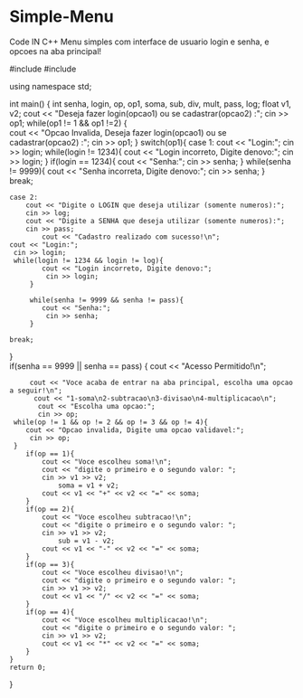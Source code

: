 # Simple-Menu
Code IN C++
Menu simples com interface de usuario login e senha, e opcoes na aba principal!

#include <iostream>
#include <string>

using namespace std;

int main() {
	int senha, login, op, op1, soma, sub, div, mult, pass, log;
	float v1, v2;
	cout << "Deseja fazer login(opcao1) ou se cadastrar(opcao2) :";
	cin >> op1;
	while(op1 != 1 && op1 !=2)
	{	
	cout << "Opcao Invalida, Deseja fazer login(opcao1) ou se cadastrar(opcao2) :";
				cin >> op1;
	}
	switch(op1){
	case 1:
	cout << "Login:";
	 cin >> login;
	 while(login != 1234){
		 	cout << "Login incorreto, Digite denovo:";
		 	 cin >> login;
		 }
	 	if(login == 1234){
	 		cout << "Senha:";
	 		 cin >> senha;
		 }
		 while(senha != 9999){
		 	cout << "Senha incorreta, Digite denovo:";
		 	 cin >> senha;
		 }	 
	break;
	
	case 2:
		cout << "Digite o LOGIN que deseja utilizar (somente numeros):";
		cin >> log;
		cout << "Digite a SENHA que deseja utilizar (somente numeros):";
		cin >> pass;
			cout << "Cadastro realizado com sucesso!\n";
	cout << "Login:";
	 cin >> login;
	 while(login != 1234 && login != log){
		 	cout << "Login incorreto, Digite denovo:";
		 	 cin >> login;
		 }
	 	 
		 while(senha != 9999 && senha != pass){
		 	cout << "Senha:";
		 	 cin >> senha;
		 }
						
	break;
}	
	if(senha == 9999 || senha == pass)
	{
		 	cout << "Acesso Permitido!\n";
		 
		 cout << "Voce acaba de entrar na aba principal, escolha uma opcao a seguir!\n";	
		  cout << "1-soma\n2-subtracao\n3-divisao\n4-multiplicacao\n";
		   cout << "Escolha uma opcao:";
		   cin >> op;
	 while(op != 1 && op != 2 && op != 3 && op != 4){
	 	cout << "Opcao invalida, Digite uma opcao validavel:";
	 	 cin >> op;
	 }
		if(op == 1){
			cout << "Voce escolheu soma!\n";
			cout << "digite o primeiro e o segundo valor: ";
			cin >> v1 >> v2;
				soma = v1 + v2;
			cout << v1 << "+" << v2 << "=" << soma;		
		}
		if(op == 2){
			cout << "Voce escolheu subtracao!\n";
			cout << "digite o primeiro e o segundo valor: ";
			cin >> v1 >> v2;
				sub = v1 - v2;
			cout << v1 << "-" << v2 << "=" << soma;	
		}
		if(op == 3){
			cout << "Voce escolheu divisao!\n";
			cout << "digite o primeiro e o segundo valor: ";
			cin >> v1 >> v2;
			cout << v1 << "/" << v2 << "=" << soma;	
		}
		if(op == 4){
			cout << "Voce escolheu multiplicacao!\n";
			cout << "digite o primeiro e o segundo valor: ";
			cin >> v1 >> v2;
			cout << v1 << "*" << v2 << "=" << soma;
		}
	}
	return 0;
}

